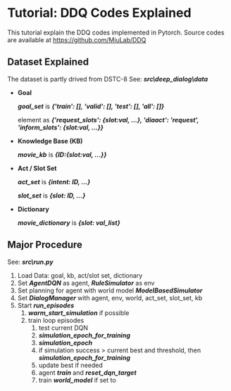 # Tutorial: DDQ Codes Explained
  This tutorial explain the DDQ codes implemented in Pytorch.
  Source codes are available at https://github.com/MiuLab/DDQ

## Dataset Explained
  The dataset is partly drived from DSTC-8
  See: ***src\deep_dialog\data***
  
  * **Goal** 
  
      ***goal_set*** is ***{'train': [], 'valid': [], 'test': [], 'all': []}***
      
      element as ***{'request_slots': {slot:val, ...}, 'diaact': 'request', 'inform_slots': {slot:val, ...}}***

  * **Knowledge Base (KB)**  
  
      ***movie_kb*** is ***{ID:{slot:val, ...}}***
  
  * **Act / Slot Set** 
  
      ***act_set*** is ***{intent: ID, ...}***
      
      ***slot_set*** is ***{slot: ID, ...}***

  * **Dictionary**
  
      ***movie_dictionary*** is ***{slot: val_list}***

## Major Procedure
  See: ***src\run.py***
  
  1. Load Data: goal, kb, act/slot set, dictionary
  2. Set ***AgentDQN*** as agent, ***RuleSimulator*** as env  
  3. Set planning for agent with world model ***ModelBasedSimulator***
  4. Set ***DialogManager*** with agent, env, world, act_set, slot_set, kb
  5. Start ***run_episodes***
      1. ***warm_start_simulation*** if possible
      2. train loop episodes
          1. test current DQN 
          2. ***simulation_epoch_for_training***
          3. ***simulation_epoch***
          4. if simulation success > current best and threshold, then ***simulation_epoch_for_training***
          5. update best if needed
          6. agent ***train*** and ***reset_dqn_target***
          7. train ***world_model*** if set to
  
